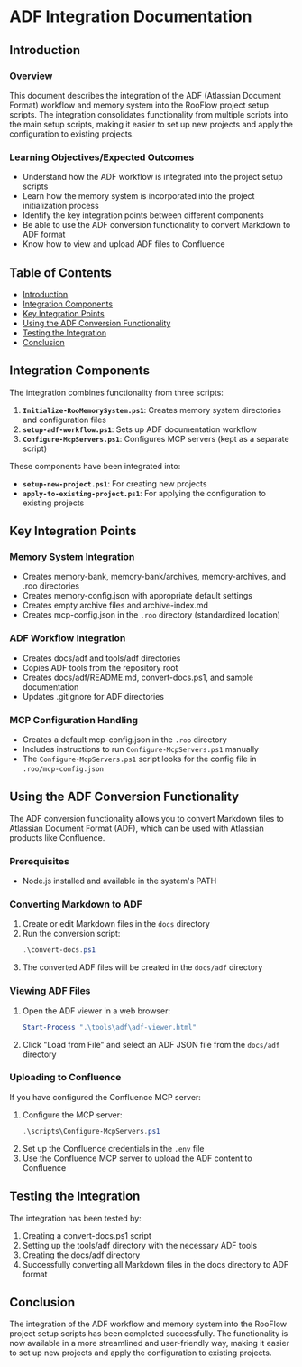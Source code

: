 # ADF Integration Documentation

## Introduction

### Overview

This document describes the integration of the ADF (Atlassian Document Format) workflow and memory system into the RooFlow project setup scripts. The integration consolidates functionality from multiple scripts into the main setup scripts, making it easier to set up new projects and apply the configuration to existing projects.

### Learning Objectives/Expected Outcomes
* Understand how the ADF workflow is integrated into the project setup scripts
* Learn how the memory system is incorporated into the project initialization process
* Identify the key integration points between different components
* Be able to use the ADF conversion functionality to convert Markdown to ADF format
* Know how to view and upload ADF files to Confluence

## Table of Contents
- [Introduction](#introduction)
- [Integration Components](#integration-components)
- [Key Integration Points](#key-integration-points)
- [Using the ADF Conversion Functionality](#using-the-adf-conversion-functionality)
- [Testing the Integration](#testing-the-integration)
- [Conclusion](#conclusion)

## Integration Components

The integration combines functionality from three scripts:

1. **`Initialize-RooMemorySystem.ps1`**: Creates memory system directories and configuration files
2. **`setup-adf-workflow.ps1`**: Sets up ADF documentation workflow
3. **`Configure-McpServers.ps1`**: Configures MCP servers (kept as a separate script)

These components have been integrated into:

- **`setup-new-project.ps1`**: For creating new projects
- **`apply-to-existing-project.ps1`**: For applying the configuration to existing projects

## Key Integration Points

### Memory System Integration

- Creates memory-bank, memory-bank/archives, memory-archives, and .roo directories
- Creates memory-config.json with appropriate default settings
- Creates empty archive files and archive-index.md
- Creates mcp-config.json in the `.roo` directory (standardized location)

### ADF Workflow Integration

- Creates docs/adf and tools/adf directories
- Copies ADF tools from the repository root
- Creates docs/adf/README.md, convert-docs.ps1, and sample documentation
- Updates .gitignore for ADF directories

### MCP Configuration Handling

- Creates a default mcp-config.json in the `.roo` directory
- Includes instructions to run `Configure-McpServers.ps1` manually
- The `Configure-McpServers.ps1` script looks for the config file in `.roo/mcp-config.json`

## Using the ADF Conversion Functionality

The ADF conversion functionality allows you to convert Markdown files to Atlassian Document Format (ADF), which can be used with Atlassian products like Confluence.

### Prerequisites

- Node.js installed and available in the system's PATH

### Converting Markdown to ADF

1. Create or edit Markdown files in the `docs` directory
2. Run the conversion script:
   ```powershell
   .\convert-docs.ps1
   ```
3. The converted ADF files will be created in the `docs/adf` directory

### Viewing ADF Files

1. Open the ADF viewer in a web browser:
   ```powershell
   Start-Process ".\tools\adf\adf-viewer.html"
   ```
2. Click "Load from File" and select an ADF JSON file from the `docs/adf` directory

### Uploading to Confluence

If you have configured the Confluence MCP server:

1. Configure the MCP server:
   ```powershell
   .\scripts\Configure-McpServers.ps1
   ```
2. Set up the Confluence credentials in the `.env` file
3. Use the Confluence MCP server to upload the ADF content to Confluence

## Testing the Integration

The integration has been tested by:

1. Creating a convert-docs.ps1 script
2. Setting up the tools/adf directory with the necessary ADF tools
3. Creating the docs/adf directory
4. Successfully converting all Markdown files in the docs directory to ADF format

## Conclusion

The integration of the ADF workflow and memory system into the RooFlow project setup scripts has been completed successfully. The functionality is now available in a more streamlined and user-friendly way, making it easier to set up new projects and apply the configuration to existing projects.